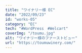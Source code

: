 ```yaml
---
title: "ワイナリー様 EC"
date: "2022/09/23"
id: "works-05"
category: "EC"
tech: "#WordPress　#Welcart"
coverImg: "/toumu.jpg"
alt: "ワイナリー様のファーストビュー"
url: "https://toumuwinery.com/"
---
```




